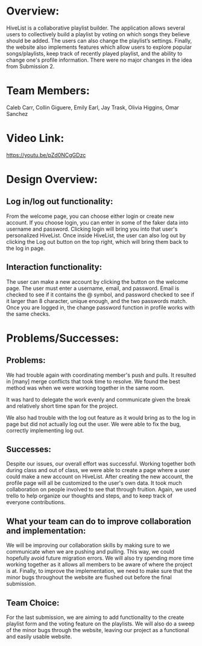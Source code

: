﻿# Overview:HiveList is a collaborative playlist builder. The application allows several users to collectively build a playlist by voting on which songs they believe should be added. The users can also change the playlist’s settings. Finally, the website also implements features which allow users to explore popular songs/playlists, keep track of recently played playlist, and the ability to change one's profile information. There were no major changes in the idea from Submission 2.# Team Members: Caleb Carr, Collin Giguere, Emily Earl, Jay Trask, Olivia Higgins, Omar Sanchez# Video Link:https://youtu.be/pZd0NCgGDzc# Design Overview:## Log in/log out functionality:From the welcome page, you can choose either login or create new account. If you choose login, you can enter in some of the faker data into username and password. Clicking login will bring you into that user's personalized HiveList. Once inside HiveList, the user can also log out by clicking the Log out button on the top right, which will bring them back to the log in page. ## Interaction functionality:The user can make a new account by clicking the button on the welcome page. The user must enter a username, email, and password. Email is checked to see if it contains the @ symbol, and password checked to see if it larger than 8 character, unique enough, and the two passwords match. Once you are logged in, the change password function in profile works with the same checks.  # Problems/Successes:## Problems:We had trouble again with coordinating member's push and pulls. It resulted in [many] merge conflicts that took time to resolve. We found the best method was when we were working together in the same room. It was hard to delegate the work evenly and communicate given the break and relatively short time span for the project. We also had trouble with the log out feature as it would bring as to the log in page but did not actually log out the user. We were able to fix the bug, correctly implementing log out.## Successes:Despite our issues, our overall effort was successful. Working together both during class and out of class, we were able to create a page where a user could make a new account on HiveList. After creating the new account, the profile page will all be customized to the user's own data. It took much collaboration on people involved to see that through fruition. Again, we used trello to help organize our thoughts and steps, and to keep track of everyone contributions.## What your team can do to improve collaboration and implementation:We will be improving our collaboration skills by making sure to we communicate when we are pushing and pulling. This way, we could hopefully avoid future migration errors. We will also try spending more time working together as it allows all members to be aware of where the project is at. Finally, to improve the implementation, we need to make sure that the minor bugs throughout the website are flushed out before the final submission.## Team Choice:For the last submission, we are aiming to add functionality to the create playlist form and the voting feature on the playlists. We will also do a sweep of the minor bugs through the website, leaving our project as a functional and easily usable website.